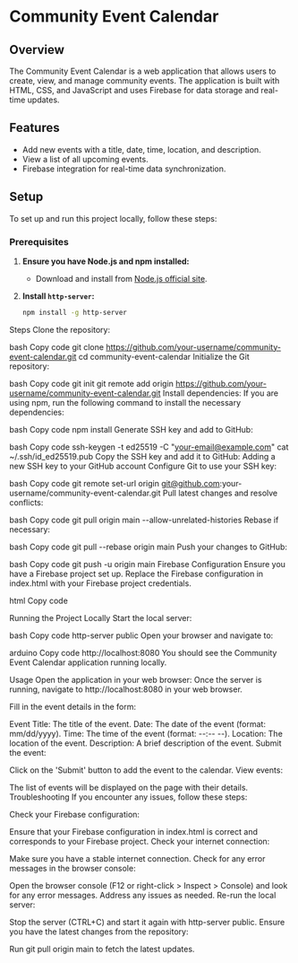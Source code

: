 # Community Event Calendar

## Overview
The Community Event Calendar is a web application that allows users to create, view, and manage community events. The application is built with HTML, CSS, and JavaScript and uses Firebase for data storage and real-time updates.

## Features
- Add new events with a title, date, time, location, and description.
- View a list of all upcoming events.
- Firebase integration for real-time data synchronization.

## Setup
To set up and run this project locally, follow these steps:

### Prerequisites
1. **Ensure you have Node.js and npm installed:**
   - Download and install from [Node.js official site](https://nodejs.org/).

2. **Install `http-server`:**
   ```bash
   npm install -g http-server
Steps
Clone the repository:

bash
Copy code
git clone https://github.com/your-username/community-event-calendar.git
cd community-event-calendar
Initialize the Git repository:

bash
Copy code
git init
git remote add origin https://github.com/your-username/community-event-calendar.git
Install dependencies:
If you are using npm, run the following command to install the necessary dependencies:

bash
Copy code
npm install
Generate SSH key and add to GitHub:

bash
Copy code
ssh-keygen -t ed25519 -C "your-email@example.com"
cat ~/.ssh/id_ed25519.pub
Copy the SSH key and add it to GitHub: Adding a new SSH key to your GitHub account
Configure Git to use your SSH key:

bash
Copy code
git remote set-url origin git@github.com:your-username/community-event-calendar.git
Pull latest changes and resolve conflicts:

bash
Copy code
git pull origin main --allow-unrelated-histories
Rebase if necessary:

bash
Copy code
git pull --rebase origin main
Push your changes to GitHub:

bash
Copy code
git push -u origin main
Firebase Configuration
Ensure you have a Firebase project set up. Replace the Firebase configuration in index.html with your Firebase project credentials.

html
Copy code
<script type="module">
  // Import the functions you need from the SDKs you need
  import { initializeApp } from "https://www.gstatic.com/firebasejs/10.12.2/firebase-app.js";
  import { getAnalytics } from "https://www.gstatic.com/firebasejs/10.12.2/firebase-analytics.js";

  // Your web app's Firebase configuration
  const firebaseConfig = {
    apiKey: "YOUR_API_KEY",
    authDomain: "YOUR_AUTH_DOMAIN",
    projectId: "YOUR_PROJECT_ID",
    storageBucket: "YOUR_STORAGE_BUCKET",
    messagingSenderId: "YOUR_MESSAGING_SENDER_ID",
    appId: "YOUR_APP_ID",
    measurementId: "YOUR_MEASUREMENT_ID"
  };

  // Initialize Firebase
  const app = initializeApp(firebaseConfig);
  const analytics = getAnalytics(app);
</script>
Running the Project Locally
Start the local server:

bash
Copy code
http-server public
Open your browser and navigate to:

arduino
Copy code
http://localhost:8080
You should see the Community Event Calendar application running locally.

Usage
Open the application in your web browser:
Once the server is running, navigate to http://localhost:8080 in your web browser.

Fill in the event details in the form:

Event Title: The title of the event.
Date: The date of the event (format: mm/dd/yyyy).
Time: The time of the event (format: --:-- --).
Location: The location of the event.
Description: A brief description of the event.
Submit the event:

Click on the 'Submit' button to add the event to the calendar.
View events:

The list of events will be displayed on the page with their details.
Troubleshooting
If you encounter any issues, follow these steps:

Check your Firebase configuration:

Ensure that your Firebase configuration in index.html is correct and corresponds to your Firebase project.
Check your internet connection:

Make sure you have a stable internet connection.
Check for any error messages in the browser console:

Open the browser console (F12 or right-click > Inspect > Console) and look for any error messages. Address any issues as needed.
Re-run the local server:

Stop the server (CTRL+C) and start it again with http-server public.
Ensure you have the latest changes from the repository:

Run git pull origin main to fetch the latest updates.
